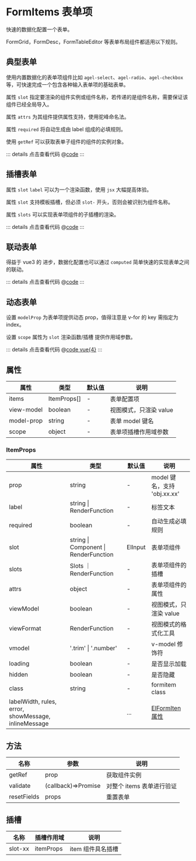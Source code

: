 # FormItems 表单项

快速的数据化配置一个表单。

FormGrid，FormDesc，FormTableEditor 等表单布局组件都适用以下规则。

## 典型表单

使用内置数据化的表单项组件比如 `agel-select`、`agel-radio`、`agel-checkbox`等，可快速完成一个包含各种输入表单项的基础表单。

属性 `slot` 指定要渲染的组件实例或组件名称，若传递的是组件名称，需要保证该组件已经全局导入。

属性 `attrs` 为其组件提供属性支持，使用驼峰命名法。

属性 `required` 将自动生成由 label 组成的必填规则。

使用 `getRef` 可以获取表单子组件的组件的实例对象。

<ClientOnly><formItem/></ClientOnly>

::: details 点击查看代码
@[code](@example/formItem.vue)
:::

## 插槽表单

属性 `slot` `label` 可以为一个渲染函数，使用 `jsx` 大幅提高体验。

属性 `slot` 支持模板插槽，但必须 `slot-` 开头，否则会被识别为组件名称。

属性 `slots` 可以实现表单项组件的子插槽的渲染。

<ClientOnly><formSlot/></ClientOnly>

::: details 点击查看代码
@[code](@example/formSlot.vue)
:::

## 联动表单

得益于 vue3 的 进步，数据化配置也可以通过 `computed` 简单快速的实现表单之间的联动。

<ClientOnly><formChain/></ClientOnly>

::: details 点击查看代码
@[code](@example/formChain.vue)
:::

## 动态表单

设置 `modelProp` 为表单项提供动态 prop，值得注意是 v-for 的 key 需指定为 index。

设置 `scope` 属性为 `slot` 渲染函数/插槽 提供作用域参数。

<ClientOnly><formDynamic/></ClientOnly>

::: details 点击查看代码
@[code vue{4}](@example/formDynamic.vue)
:::

## 属性

| 属性       | 类型        | 默认值 | 说明                   |
| ---------- | ----------- | ------ | ---------------------- |
| items      | ItemProps[] | -      | 表单配置项             |
| view-model | boolean     | -      | 视图模式，只渲染 value |
| model-prop | string      | -      | 表单 model 键名        |
| scope      | object      | -      | 表单项插槽作用域参数   |

### ItemProps

| 属性                                                 | 类型                                  | 默认值  | 说明                                                                                   |
| ---------------------------------------------------- | ------------------------------------- | ------- | -------------------------------------------------------------------------------------- |
| prop                                                 | string                                | -       | model 键名，支持 'obj.xx.xx'                                                           |
| label                                                | string \| RenderFunction              | -       | 标签文本                                                                               |
| required                                             | boolean                               | -       | 自动生成必填规则                                                                       |
| slot                                                 | string \| Component \| RenderFunction | ElInput | 表单项组件                                                                             |
| slots                                                | Slots ｜ RenderFunction               | -       | 表单项组件的插槽                                                                       |
| attrs                                                | object                                | -       | 表单项组件的属性                                                                       |
| viewModel                                            | boolean                               | -       | 视图模式，只渲染 value                                                                 |
| viewFormat                                           | RenderFunction                        | -       | 视图模式的格式化工具                                                                   |
| vmodel                                               | '.trim' \| '.number'                  | -       | v-model 修饰符                                                                         |
| loading                                              | boolean                               | -       | 是否显示加载                                                                           |
| hidden                                               | boolean                               | -       | 是否隐藏                                                                               |
| class                                                | string                                | -       | formitem class                                                                         |
| labelWidth, rules, error, showMessage, inlineMessage |                                       | ...     | [ElFormIten 属性](https://element-plus.org/zh-CN/component/layout.html#col-attributes) |

## 方法

| 名称        | 参数                | 说明                      |
| ----------- | ------------------- | ------------------------- |
| getRef      | prop                | 获取组件实例              |
| validate    | (callback)=>Promise | 对整个 items 表单进行验证 |
| resetFields | props               | 重置表单                  |

## 插槽

| 名称    | 插槽作用域 | 说明              |
| ------- | ---------- | ----------------- |
| slot-xx | itemProps  | item 组件具名插槽 |
